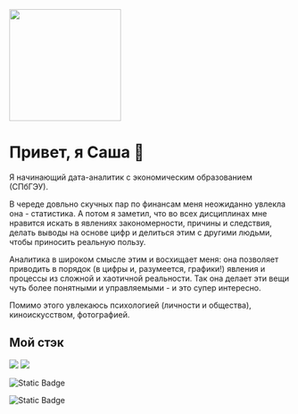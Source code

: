 <picture>
<img src="https://i.giphy.com/VHI6svvhu5xuqzyAoM.webp" width="200" height="200">
</picture>

# Привет, я Саша 👋
Я начинающий дата-аналитик с экономическим образованием (СПбГЭУ).

В череде довльно скучных пар по финансам меня неожиданно увлекла она - статистика. А потом я заметил, что во всех дисциплинах мне нравится искать в явлениях закономерности, причины и следствия, делать выводы на основе цифр и делиться этим с другими людьми, чтобы приносить реальную пользу.

Аналитика в широком смысле этим и восхищает меня: она позволяет приводить в порядок (в цифры и, разумеется, графики!) явления и процессы из сложной и хаотичной реальности. Так она делает эти
вещи чуть более понятными и управляемыми - и это супер интересно.

Помимо этого увлекаюсь психологией (личности и общества), киноискусством, фотографией.

## Мой стэк
![](https://camo.githubusercontent.com/a86faa225c4232bae3ec6d1f22902b00591ac5bceb4b6bace5fb79ddf941d8fc/68747470733a2f2f696d672e736869656c64732e696f2f62616467652f2d507974686f6e2d4646463f7374796c653d666f722d7468652d6261646765266c6f676f3d707974686f6e)
![](https://camo.githubusercontent.com/6d4beeafe3e21059548fd54b5ab22987b6d816320492c70b3442e8c2ffbebc41/68747470733a2f2f696d672e736869656c64732e696f2f62616467652f2d4a7570797465725f4e6f7465626f6f6b2d4646463f7374796c653d666f722d7468652d6261646765266c6f676f3d4a757079746572)

![Static Badge](https://img.shields.io/badge/pandas-blue?style=for-the-badge&logo=pandas)

![Static Badge](https://img.shields.io/badge/Tableau-E97627?style=for-the-badge&logo=Tableau&logoColor=white)



